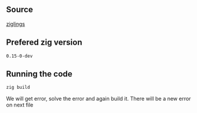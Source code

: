 ## Source
[ziglings](https://codeberg.org/ziglings/exercises/#ziglings)

## Prefered zig version 
`0.15-0-dev`

## Running the code 
```bash
zig build 
```

We will get error, solve the error and again build it.
There will be a new error on next file
